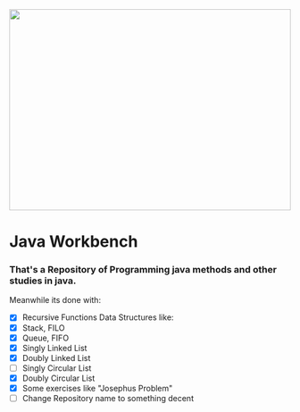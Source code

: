 <img height="360em" width="100%" src="https://www.remessaonline.com.br/blog/wp-content/uploads/2021/09/java-como-funciona-a-linguagem-e-principais-caracteristicas.jpg" />


# Java Workbench 
### That's a Repository of Programming java methods and other studies in java.
Meanwhile its done with: 
- [x] Recursive Functions 
Data Structures like:
- [x] Stack, FILO
- [x] Queue, FIFO
- [x] Singly Linked List
- [x] Doubly Linked List
- [ ] Singly Circular List
- [x] Doubly Circular List
- [x] Some exercises like "Josephus Problem"
- [ ] Change Repository name to something decent
